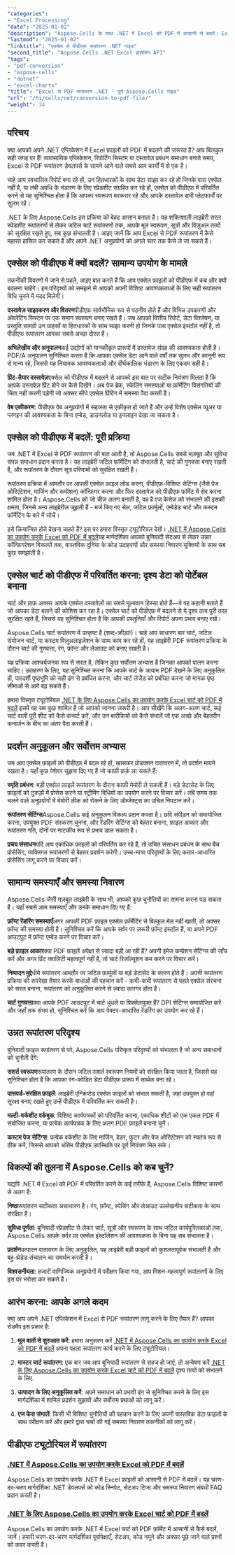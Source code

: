 ```yaml
---
"categories":
- "Excel Processing"
"date": "2025-01-02"
"description": "Aspose.Cells के साथ .NET में Excel को PDF में आसानी से बदलें। Excel को PDF में सहज रूपांतरण के लिए चरण-दर-चरण ट्यूटोरियल, कोड उदाहरण और विशेषज्ञ सुझाव।"
"lastmod": "2025-01-02"
"linktitle": "एक्सेल से पीडीएफ रूपांतरण .NET गाइड"
"second_title": "Aspose.Cells .NET Excel प्रोसेसिंग API"
"tags":
- "pdf-conversion"
- "aspose-cells"
- "dotnet"
- "excel-charts"
"title": "Excel से PDF रूपांतरण .NET - पूर्ण Aspose.Cells गाइड"
"url": "/hi/cells/net/conversion-to-pdf-file/"
"weight": 34
---
```


## परिचय

क्या आपको अपने .NET एप्लिकेशन में Excel फ़ाइलों को PDF में बदलने की ज़रूरत है? आप बिलकुल सही जगह पर हैं! व्यावसायिक एप्लिकेशन, रिपोर्टिंग सिस्टम या दस्तावेज़ प्रबंधन समाधान बनाते समय, Excel से PDF रूपांतरण डेवलपर्स के सामने आने वाले सबसे आम कार्यों में से एक है।

चाहे आप स्वचालित रिपोर्ट बना रहे हों, उन हितधारकों के साथ डेटा साझा कर रहे हों जिनके पास एक्सेल नहीं है, या लंबी अवधि के भंडारण के लिए स्प्रेडशीट संग्रहित कर रहे हों, एक्सेल को पीडीएफ में परिवर्तित करने से यह सुनिश्चित होता है कि आपका स्वरूपण बरकरार रहे और आपके दस्तावेज़ सभी प्लेटफार्मों पर सुलभ रहें।

.NET के लिए Aspose.Cells इस प्रक्रिया को बेहद आसान बनाता है। यह शक्तिशाली लाइब्रेरी सरल स्प्रेडशीट रूपांतरणों से लेकर जटिल चार्ट रूपांतरणों तक, आपके मूल स्वरूपण, सूत्रों और विज़ुअल तत्वों को सुरक्षित रखते हुए, सब कुछ संभालती है। आइए जानें कि आप Excel से PDF रूपांतरण में कैसे महारत हासिल कर सकते हैं और अपने .NET अनुप्रयोगों को अगले स्तर तक कैसे ले जा सकते हैं।

## एक्सेल को पीडीएफ में क्यों बदलें? सामान्य उपयोग के मामले

तकनीकी विवरणों में जाने से पहले, आइए बात करते हैं कि आप एक्सेल फ़ाइलों को पीडीएफ में कब और क्यों बदलना चाहेंगे। इन परिदृश्यों को समझने से आपको अपनी विशिष्ट आवश्यकताओं के लिए सही रूपांतरण विधि चुनने में मदद मिलेगी।

**दस्तावेज़ साझाकरण और वितरण**पीडीएफ़ सार्वभौमिक रूप से पठनीय होते हैं और विभिन्न उपकरणों और ऑपरेटिंग सिस्टम पर एक समान स्वरूपण बनाए रखते हैं। जब आपको वित्तीय रिपोर्ट, डेटा विश्लेषण, या प्रस्तुति सामग्री उन ग्राहकों या हितधारकों के साथ साझा करनी हो जिनके पास एक्सेल इंस्टॉल नहीं है, तो पीडीएफ रूपांतरण आपका सबसे अच्छा दोस्त है।

**अभिलेखीय और अनुपालन**कई उद्योगों को मानकीकृत प्रारूपों में दस्तावेज़ संग्रह की आवश्यकता होती है। PDF/A अनुपालन सुनिश्चित करता है कि आपका एक्सेल डेटा आने वाले वर्षों तक सुलभ और कानूनी रूप से मान्य रहे, जिससे यह नियामक आवश्यकताओं और दीर्घकालिक भंडारण के लिए एकदम सही है।

**प्रिंट-तैयार दस्तावेज़**एक्सेल को पीडीएफ में बदलने से आपको इस बात पर सटीक नियंत्रण मिलता है कि आपके दस्तावेज़ प्रिंट होने पर कैसे दिखेंगे। अब पेज ब्रेक, स्केलिंग समस्याओं या फ़ॉर्मेटिंग विसंगतियों की चिंता नहीं करनी पड़ेगी जो अक्सर सीधे एक्सेल प्रिंटिंग में समस्या पैदा करती हैं।

**वेब एकीकरण**: पीडीएफ वेब अनुप्रयोगों में सहजता से एकीकृत हो जाते हैं और उन्हें विशेष एक्सेल व्यूअर या प्लगइन की आवश्यकता के बिना एम्बेड, डाउनलोड या इनलाइन देखा जा सकता है।

## एक्सेल को पीडीएफ में बदलें: पूरी प्रक्रिया

जब .NET में Excel से PDF रूपांतरण की बात आती है, तो Aspose.Cells सबसे मज़बूत और सुविधा संपन्न समाधान प्रदान करता है। यह लाइब्रेरी जटिल फ़ॉर्मेटिंग को संभालती है, चार्ट की गुणवत्ता बनाए रखती है, और रूपांतरण के दौरान सूत्र परिणामों को सुरक्षित रखती है।

रूपांतरण प्रक्रिया में आमतौर पर आपकी एक्सेल फ़ाइल लोड करना, पीडीएफ़-विशिष्ट सेटिंग्स (जैसे पेज ओरिएंटेशन, मार्जिन और कम्प्रेशन) कॉन्फ़िगर करना और फिर दस्तावेज़ को पीडीएफ़ फ़ॉर्मेट में सेव करना शामिल होता है। Aspose.Cells को जो चीज़ अलग बनाती है, वह है एज केसेज़ को संभालने की इसकी क्षमता, जिनसे अन्य लाइब्रेरीज़ जूझती हैं - मर्ज किए गए सेल, जटिल फ़ार्मुलों, एम्बेडेड चार्ट और कस्टम फ़ॉर्मेटिंग के बारे में सोचें।

इसे क्रियान्वित होते देखना चाहते हैं? इस पर हमारा विस्तृत ट्यूटोरियल देखें। [.NET में Aspose.Cells का उपयोग करके Excel को PDF में बदलें](./convert-excel-to-pdf/)यह मार्गदर्शिका आपको बुनियादी सेटअप से लेकर उन्नत कॉन्फ़िगरेशन विकल्पों तक, वास्तविक दुनिया के कोड उदाहरणों और समस्या निवारण युक्तियों के साथ सब कुछ समझाती है।

## एक्सेल चार्ट को पीडीएफ में परिवर्तित करना: दृश्य डेटा को पोर्टेबल बनाना

चार्ट और ग्राफ़ अक्सर आपके एक्सेल दस्तावेज़ों का सबसे मूल्यवान हिस्सा होते हैं—ये वह कहानी बताते हैं जो आपका डेटा बताने की कोशिश कर रहा है। एक्सेल चार्ट को पीडीएफ़ में बदलने से ये दृश्य तत्व पूरी तरह सुरक्षित रहते हैं, जिससे यह सुनिश्चित होता है कि आपकी प्रस्तुतियाँ और रिपोर्ट अपना प्रभाव बनाए रखें।

Aspose.Cells चार्ट रूपांतरण में उत्कृष्ट है (शब्द-क्रीड़ा!)। चाहे आप साधारण बार चार्ट, जटिल संयोजन चार्ट, या कस्टम विज़ुअलाइज़ेशन के साथ काम कर रहे हों, यह लाइब्रेरी PDF रूपांतरण प्रक्रिया के दौरान चार्ट की गुणवत्ता, रंग, फ़ॉन्ट और लेआउट को बनाए रखती है।

यह प्रक्रिया आश्चर्यजनक रूप से सरल है, लेकिन कुछ सर्वोत्तम अभ्यास हैं जिनका आपको पालन करना चाहिए। उदाहरण के लिए, यह सुनिश्चित करना कि आपके चार्ट के आयाम PDF देखने के लिए अनुकूलित हों, पारदर्शी पृष्ठभूमि को सही ढंग से प्रबंधित करना, और चार्ट लेजेंड को प्रबंधित करना जो मानक पृष्ठ सीमाओं से आगे बढ़ सकते हैं।

हमारा विस्तृत ट्यूटोरियल [.NET के लिए Aspose.Cells का उपयोग करके Excel चार्ट को PDF में बदलें](./convert-excel-charts-to-pdf/) इसमें वह सब कुछ शामिल है जो आपको जानना ज़रूरी है। आप सीखेंगे कि अलग-अलग चार्ट, कई चार्ट वाली पूरी शीट को कैसे कन्वर्ट करें, और उन बारीकियों को कैसे संभालें जो एक अच्छे और बेहतरीन कन्वर्ज़न के बीच का अंतर पैदा करती हैं।

## प्रदर्शन अनुकूलन और सर्वोत्तम अभ्यास

जब आप एक्सेल फ़ाइलों को पीडीएफ़ में बदल रहे हों, खासकर प्रोडक्शन वातावरण में, तो प्रदर्शन मायने रखता है। यहाँ कुछ पेशेवर सुझाव दिए गए हैं जो काफ़ी फ़र्क़ ला सकते हैं:

**स्मृति प्रबंधन**: बड़ी एक्सेल फ़ाइलें रूपांतरण के दौरान काफ़ी मेमोरी ले सकती हैं। बड़े डेटासेट के लिए फ़ाइलों को टुकड़ों में प्रोसेस करने या स्ट्रीमिंग विधियों का उपयोग करने पर विचार करें। लंबे समय तक चलने वाले अनुप्रयोगों में मेमोरी लीक को रोकने के लिए ऑब्जेक्ट्स का उचित निपटान करें।

**रूपांतरण सेटिंग्स**Aspose.Cells कई अनुकूलन विकल्प प्रदान करता है। छवि संपीड़न को समायोजित करना, उपयुक्त PDF संस्करण चुनना, और रेंडरिंग सेटिंग्स को बेहतर बनाना, फ़ाइल आकार और रूपांतरण गति, दोनों पर नाटकीय रूप से प्रभाव डाल सकता है।

**प्रचय संसाधन**यदि आप एकाधिक फ़ाइलों को परिवर्तित कर रहे हैं, तो उचित संसाधन प्रबंधन के साथ बैच प्रोसेसिंग, व्यक्तिगत रूपांतरणों से बेहतर प्रदर्शन करेगी। उच्च-मात्रा परिदृश्यों के लिए कतार-आधारित प्रोसेसिंग लागू करने पर विचार करें।

## सामान्य समस्याएँ और समस्या निवारण

Aspose.Cells जैसी मज़बूत लाइब्रेरी के साथ भी, आपको कुछ चुनौतियों का सामना करना पड़ सकता है। यहाँ सबसे आम समस्याएँ और उनके समाधान दिए गए हैं:

**फ़ॉन्ट रेंडरिंग समस्याएँ**अगर आपकी PDF फ़ाइल एक्सेल फ़ॉर्मेटिंग से बिल्कुल मेल नहीं खाती, तो अक्सर फ़ॉन्ट की समस्या होती है। सुनिश्चित करें कि आपके सर्वर पर ज़रूरी फ़ॉन्ट इंस्टॉल हैं, या अपने PDF आउटपुट में फ़ॉन्ट एम्बेड करने पर विचार करें।

**बड़े फ़ाइल आकार**क्या PDF फ़ाइलें अपेक्षा से ज़्यादा बड़ी आ रही हैं? अपनी इमेज कम्प्रेशन सेटिंग्स की जाँच करें और अगर प्रिंट क्वालिटी महत्वपूर्ण नहीं है, तो चार्ट रिज़ॉल्यूशन कम करने पर विचार करें।

**निष्पादन मुद्दे**धीमे रूपांतरण आमतौर पर जटिल फ़ार्मुलों या बड़े डेटासेट के कारण होते हैं। अपनी रूपांतरण प्रक्रिया की रूपरेखा तैयार करके बाधाओं की पहचान करें - कभी-कभी रूपांतरण से पहले एक्सेल संरचना को सरल बनाना, रूपांतरण को अनुकूलित करने से ज़्यादा कारगर होता है।

**चार्ट गुणवत्ता**क्या आपके PDF आउटपुट में चार्ट धुंधले या पिक्सेलयुक्त हैं? DPI सेटिंग्स समायोजित करें और जहाँ तक संभव हो, सुनिश्चित करें कि आप वेक्टर-आधारित रेंडरिंग का उपयोग कर रहे हैं।

## उन्नत रूपांतरण परिदृश्य

बुनियादी फ़ाइल रूपांतरण से परे, Aspose.Cells परिष्कृत परिदृश्यों को संभालता है जो अन्य समाधानों को चुनौती देंगे:

**सशर्त स्वरूपण**रूपांतरण के दौरान जटिल सशर्त स्वरूपण नियमों को संरक्षित किया जाता है, जिससे यह सुनिश्चित होता है कि आपका रंग-कोडित डेटा पीडीएफ प्रारूप में सार्थक बना रहे।

**पासवर्ड-संरक्षित फ़ाइलें**: लाइब्रेरी एन्क्रिप्टेड एक्सेल फाइलों को संभाल सकती है, जहां उपयुक्त हो वहां सुरक्षा बनाए रखते हुए उन्हें पीडीएफ में परिवर्तित कर सकती है।

**मल्टी-वर्कशीट वर्कबुक**: विशिष्ट कार्यपत्रकों को परिवर्तित करना, एकाधिक शीटों को एक एकल PDF में संयोजित करना, या प्रत्येक कार्यपत्रक के लिए अलग PDF फ़ाइलें बनाना चुनें।

**कस्टम पेज सेटिंग्स**: प्रत्येक वर्कशीट के लिए मार्जिन, हेडर, फुटर और पेज ओरिएंटेशन को स्वतंत्र रूप से ठीक करें, जिससे आपको अंतिम पीडीएफ उपस्थिति पर पूर्ण नियंत्रण मिल सके।

## विकल्पों की तुलना में Aspose.Cells को कब चुनें?

यद्यपि .NET में Excel को PDF में परिवर्तित करने के कई तरीके हैं, Aspose.Cells विशिष्ट कारणों से अलग है:

**निष्ठा**रूपांतरण सटीकता असाधारण है। रंग, फ़ॉन्ट, स्पेसिंग और लेआउट उल्लेखनीय सटीकता के साथ संरक्षित हैं।

**सुविधा पूर्णता**: बुनियादी स्प्रेडशीट से लेकर चार्ट, सूत्रों और स्वरूपण के साथ जटिल कार्यपुस्तिकाओं तक, Aspose.Cells आपके सर्वर पर एक्सेल इंस्टॉलेशन की आवश्यकता के बिना यह सब संभालता है।

**प्रदर्शन**उत्पादन वातावरण के लिए अनुकूलित, यह लाइब्रेरी बड़ी फ़ाइलों को कुशलतापूर्वक संभालती है और बहु-थ्रेडेड संचालन का समर्थन करती है।

**विश्वसनीयता**: हजारों वाणिज्यिक अनुप्रयोगों में परीक्षण किया गया, आप मिशन-महत्वपूर्ण रूपांतरणों के लिए इस पर भरोसा कर सकते हैं।

## आरंभ करना: आपके अगले कदम

क्या आप अपने .NET एप्लिकेशन में Excel से PDF रूपांतरण लागू करने के लिए तैयार हैं? आपका रोडमैप इस प्रकार है:

1. **मूल बातों से शुरुआत करें**: हमारा अनुसरण करें [.NET में Aspose.Cells का उपयोग करके Excel को PDF में बदलें](./convert-excel-to-pdf/) अपना पहला रूपांतरण कार्य करने के लिए ट्यूटोरियल।

2. **मास्टर चार्ट रूपांतरण**: एक बार जब आप बुनियादी रूपांतरण से सहज हो जाएं, तो अन्वेषण करें [.NET के लिए Aspose.Cells का उपयोग करके Excel चार्ट को PDF में बदलें](./convert-excel-charts-to-pdf/) दृश्य तत्वों को संभालने के लिए.

3. **उत्पादन के लिए अनुकूलित करें**: अपने समाधान को प्रभावी ढंग से सुनिश्चित करने के लिए इस मार्गदर्शिका में शामिल प्रदर्शन सुझावों और सर्वोत्तम प्रथाओं को लागू करें।

4. **एज केस संभालें**: किसी भी विशिष्ट चुनौतियों की पहचान करने के लिए अपनी वास्तविक डेटा फ़ाइलों के साथ परीक्षण करें और हमारे द्वारा चर्चा की गई समस्या निवारण तकनीकों को लागू करें।

## पीडीएफ ट्यूटोरियल में रूपांतरण

### [.NET में Aspose.Cells का उपयोग करके Excel को PDF में बदलें](./convert-excel-to-pdf/)
Aspose.Cells का उपयोग करके .NET में Excel फ़ाइलों को आसानी से PDF में बदलें। यह चरण-दर-चरण मार्गदर्शिका .NET डेवलपर्स को कोड स्निपेट, सेटअप टिप्स और समस्या निवारण संबंधी FAQ प्रदान करती है।

### [.NET के लिए Aspose.Cells का उपयोग करके Excel चार्ट को PDF में बदलें](./convert-excel-charts-to-pdf/)
Aspose.Cells का उपयोग करके .NET में Excel चार्ट को PDF फ़ॉर्मेट में आसानी से कैसे बदलें, जानें। हमारी चरण-दर-चरण मार्गदर्शिका पूर्वापेक्षाएँ, सेटअप, कोड नमूने और अक्सर पूछे जाने वाले प्रश्नों को कवर करती है।
